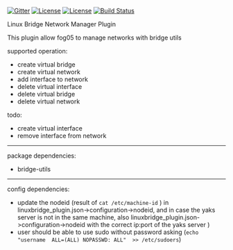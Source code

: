 <!--
# Copyright (c) 2014,2018 ADLINK Technology Inc.
#
# See the NOTICE file(s) distributed with this work for additional
# information regarding copyright ownership.
#
# This program and the accompanying materials are made available under the
# terms of the Eclipse Public License 2.0 which is available at
# http://www.eclipse.org/legal/epl-2.0, or the Apache License, Version 2.0
# which is available at https://www.apache.org/licenses/LICENSE-2.0.
#
# SPDX-License-Identifier: EPL-2.0 OR Apache-2.0
#
# Contributors: Gabriele Baldoni, ADLINK Technology Inc. - Base plugins set

 -->


[![Gitter](https://badges.gitter.im/atolab/fog05.svg)](https://gitter.im/atolab/fog05?utm_source=badge&utm_medium=badge&utm_campaign=pr-badge)
[![License](https://img.shields.io/badge/License-EPL%202.0-blue)](https://choosealicense.com/licenses/epl-2.0/)
[![License](https://img.shields.io/badge/License-Apache%202.0-blue.svg)](https://opensource.org/licenses/Apache-2.0)
[![Build Status](https://travis-ci.com/eclipse-fog05/plugin-net-linuxbridge.svg?branch=master)](https://travis-ci.com/eclipse-fog05/plugin-net-linuxbridge)


Linux Bridge Network Manager Plugin

This plugin allow fog05 to manage networks with bridge utils

supported operation:
- create virtual bridge
- create virtual network
- add interface to network
- delete virtual interface
- delete virtual bridge
- delete virtual network

todo:

- create virtual interface
- remove interface from network


---
package dependencies:

- bridge-utils
---


config dependencies:
- update the nodeid (result of `cat /etc/machine-id` ) in linuxbridge_plugin.json->configuration->nodeid, and in case the yaks server is not in the same machine, also linuxbridge_plugin.json->configuration->nodeid with the correct ip:port of the yaks server )
- user should be able to use sudo without password asking (`echo "username  ALL=(ALL) NOPASSWD: ALL"  >> /etc/sudoers`)
